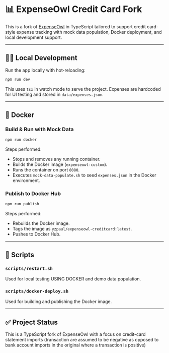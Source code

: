 # 📊 ExpenseOwl Credit Card Fork

This is a fork of [ExpenseOwl](https://github.com/Tanq16/ExpenseOwl) in TypeScript tailored to support credit card-style expense tracking with mock data population, Docker deployment, and local development support.

---

## 🧑‍💻 Local Development

Run the app locally with hot-reloading:

```bash
npm run dev
```

This uses `tsx` in watch mode to serve the project. Expenses are hardcoded for UI testing and stored in `data/expenses.json`.

---

## 🐳 Docker

### Build & Run with Mock Data

```bash
npm run docker
```


Steps performed:
- Stops and removes any running container.
- Builds the Docker image (`expenseowl-custom`).
- Runs the container on port `8080`.
- Executes `mock-data-populate.sh` to seed `expenses.json` in the Docker environment.

### Publish to Docker Hub

```bash
npm run publish
```


Steps performed:
- Rebuilds the Docker image.
- Tags the image as `yzpaul/expenseowl-creditcard:latest`.
- Pushes to Docker Hub.

---

## 📂 Scripts

### `scripts/restart.sh`

Used for local testing USING DOCKER and demo data population.

### `scripts/docker-deploy.sh`

Used for building and publishing the Docker image.

---

## ✅ Project Status

This is a TypeScript fork of ExpenseOwl with a focus on credit-card statement imports 
(transaction are assumed to be negative as opposed to bank account imports in the original where a transaction is positive)